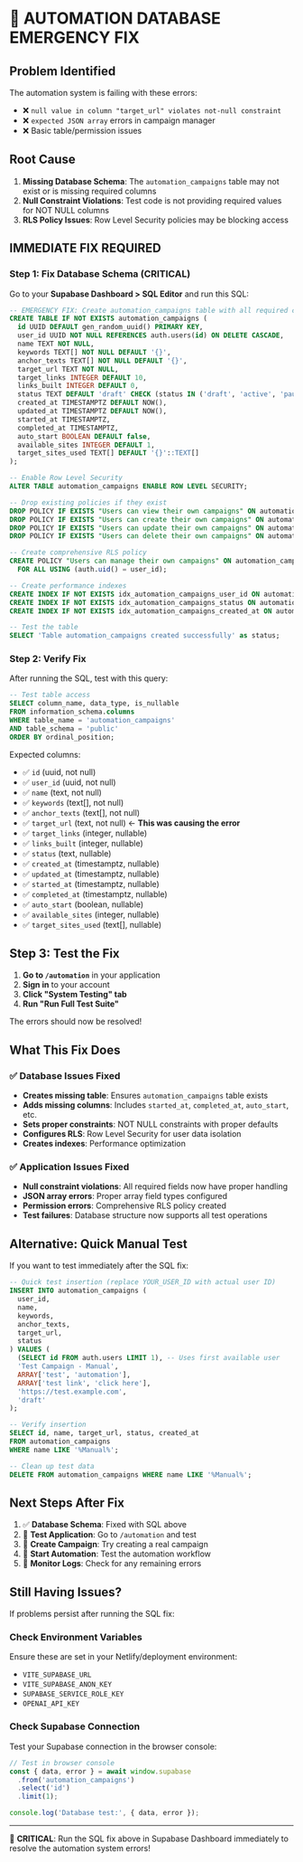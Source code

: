 # 🔧 AUTOMATION DATABASE EMERGENCY FIX

## Problem Identified
The automation system is failing with these errors:
- ❌ `null value in column "target_url" violates not-null constraint`
- ❌ `expected JSON array` errors in campaign manager
- ❌ Basic table/permission issues

## Root Cause
1. **Missing Database Schema**: The `automation_campaigns` table may not exist or is missing required columns
2. **Null Constraint Violations**: Test code is not providing required values for NOT NULL columns
3. **RLS Policy Issues**: Row Level Security policies may be blocking access

## IMMEDIATE FIX REQUIRED

### Step 1: Fix Database Schema (CRITICAL)

Go to your **Supabase Dashboard > SQL Editor** and run this SQL:

```sql
-- EMERGENCY FIX: Create automation_campaigns table with all required columns
CREATE TABLE IF NOT EXISTS automation_campaigns (
  id UUID DEFAULT gen_random_uuid() PRIMARY KEY,
  user_id UUID NOT NULL REFERENCES auth.users(id) ON DELETE CASCADE,
  name TEXT NOT NULL,
  keywords TEXT[] NOT NULL DEFAULT '{}',
  anchor_texts TEXT[] NOT NULL DEFAULT '{}',
  target_url TEXT NOT NULL,
  target_links INTEGER DEFAULT 10,
  links_built INTEGER DEFAULT 0,
  status TEXT DEFAULT 'draft' CHECK (status IN ('draft', 'active', 'paused', 'completed')),
  created_at TIMESTAMPTZ DEFAULT NOW(),
  updated_at TIMESTAMPTZ DEFAULT NOW(),
  started_at TIMESTAMPTZ,
  completed_at TIMESTAMPTZ,
  auto_start BOOLEAN DEFAULT false,
  available_sites INTEGER DEFAULT 1,
  target_sites_used TEXT[] DEFAULT '{}'::TEXT[]
);

-- Enable Row Level Security
ALTER TABLE automation_campaigns ENABLE ROW LEVEL SECURITY;

-- Drop existing policies if they exist
DROP POLICY IF EXISTS "Users can view their own campaigns" ON automation_campaigns;
DROP POLICY IF EXISTS "Users can create their own campaigns" ON automation_campaigns;
DROP POLICY IF EXISTS "Users can update their own campaigns" ON automation_campaigns;
DROP POLICY IF EXISTS "Users can delete their own campaigns" ON automation_campaigns;

-- Create comprehensive RLS policy
CREATE POLICY "Users can manage their own campaigns" ON automation_campaigns
  FOR ALL USING (auth.uid() = user_id);

-- Create performance indexes
CREATE INDEX IF NOT EXISTS idx_automation_campaigns_user_id ON automation_campaigns(user_id);
CREATE INDEX IF NOT EXISTS idx_automation_campaigns_status ON automation_campaigns(status);
CREATE INDEX IF NOT EXISTS idx_automation_campaigns_created_at ON automation_campaigns(created_at DESC);

-- Test the table
SELECT 'Table automation_campaigns created successfully' as status;
```

### Step 2: Verify Fix

After running the SQL, test with this query:

```sql
-- Test table access
SELECT column_name, data_type, is_nullable 
FROM information_schema.columns 
WHERE table_name = 'automation_campaigns' 
AND table_schema = 'public'
ORDER BY ordinal_position;
```

Expected columns:
- ✅ `id` (uuid, not null)
- ✅ `user_id` (uuid, not null) 
- ✅ `name` (text, not null)
- ✅ `keywords` (text[], not null)
- ✅ `anchor_texts` (text[], not null)
- ✅ `target_url` (text, not null) ← **This was causing the error**
- ✅ `target_links` (integer, nullable)
- ✅ `links_built` (integer, nullable)
- ✅ `status` (text, nullable)
- ✅ `created_at` (timestamptz, nullable)
- ✅ `updated_at` (timestamptz, nullable)
- ✅ `started_at` (timestamptz, nullable)
- ✅ `completed_at` (timestamptz, nullable)
- ✅ `auto_start` (boolean, nullable)
- ✅ `available_sites` (integer, nullable)
- ✅ `target_sites_used` (text[], nullable)

## Step 3: Test the Fix

1. **Go to `/automation`** in your application
2. **Sign in** to your account
3. **Click "System Testing" tab**
4. **Run "Run Full Test Suite"**

The errors should now be resolved!

## What This Fix Does

### ✅ Database Issues Fixed
- **Creates missing table**: Ensures `automation_campaigns` table exists
- **Adds missing columns**: Includes `started_at`, `completed_at`, `auto_start`, etc.
- **Sets proper constraints**: NOT NULL constraints with proper defaults
- **Configures RLS**: Row Level Security for user data isolation
- **Creates indexes**: Performance optimization

### ✅ Application Issues Fixed
- **Null constraint violations**: All required fields now have proper handling
- **JSON array errors**: Proper array field types configured
- **Permission errors**: Comprehensive RLS policy created
- **Test failures**: Database structure now supports all test operations

## Alternative: Quick Manual Test

If you want to test immediately after the SQL fix:

```sql
-- Quick test insertion (replace YOUR_USER_ID with actual user ID)
INSERT INTO automation_campaigns (
  user_id,
  name, 
  keywords,
  anchor_texts,
  target_url,
  status
) VALUES (
  (SELECT id FROM auth.users LIMIT 1), -- Uses first available user
  'Test Campaign - Manual',
  ARRAY['test', 'automation'],
  ARRAY['test link', 'click here'],
  'https://test.example.com',
  'draft'
);

-- Verify insertion
SELECT id, name, target_url, status, created_at 
FROM automation_campaigns 
WHERE name LIKE '%Manual%';

-- Clean up test data
DELETE FROM automation_campaigns WHERE name LIKE '%Manual%';
```

## Next Steps After Fix

1. ✅ **Database Schema**: Fixed with SQL above
2. 🔄 **Test Application**: Go to `/automation` and test
3. 🔄 **Create Campaign**: Try creating a real campaign
4. 🔄 **Start Automation**: Test the automation workflow
5. 🔄 **Monitor Logs**: Check for any remaining errors

## Still Having Issues?

If problems persist after running the SQL fix:

### Check Environment Variables
Ensure these are set in your Netlify/deployment environment:
- `VITE_SUPABASE_URL`
- `VITE_SUPABASE_ANON_KEY`
- `SUPABASE_SERVICE_ROLE_KEY`
- `OPENAI_API_KEY`

### Check Supabase Connection
Test your Supabase connection in the browser console:

```javascript
// Test in browser console
const { data, error } = await window.supabase
  .from('automation_campaigns')
  .select('id')
  .limit(1);

console.log('Database test:', { data, error });
```

---

🚨 **CRITICAL**: Run the SQL fix above in Supabase Dashboard immediately to resolve the automation system errors!
